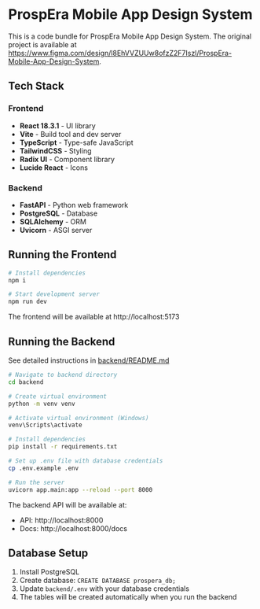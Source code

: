 # ProspEra Mobile App Design System

This is a code bundle for ProspEra Mobile App Design System. The original project is available at https://www.figma.com/design/l8EhVVZUUw8ofzZ2F7Iszl/ProspEra-Mobile-App-Design-System.

## Tech Stack

### Frontend
- **React 18.3.1** - UI library
- **Vite** - Build tool and dev server
- **TypeScript** - Type-safe JavaScript
- **TailwindCSS** - Styling
- **Radix UI** - Component library
- **Lucide React** - Icons

### Backend
- **FastAPI** - Python web framework
- **PostgreSQL** - Database
- **SQLAlchemy** - ORM
- **Uvicorn** - ASGI server

## Running the Frontend

```bash
# Install dependencies
npm i

# Start development server
npm run dev
```

The frontend will be available at http://localhost:5173

## Running the Backend

See detailed instructions in [backend/README.md](backend/README.md)

```bash
# Navigate to backend directory
cd backend

# Create virtual environment
python -m venv venv

# Activate virtual environment (Windows)
venv\Scripts\activate

# Install dependencies
pip install -r requirements.txt

# Set up .env file with database credentials
cp .env.example .env

# Run the server
uvicorn app.main:app --reload --port 8000
```

The backend API will be available at:
- API: http://localhost:8000
- Docs: http://localhost:8000/docs

## Database Setup

1. Install PostgreSQL
2. Create database: `CREATE DATABASE prospera_db;`
3. Update `backend/.env` with your database credentials
4. The tables will be created automatically when you run the backend